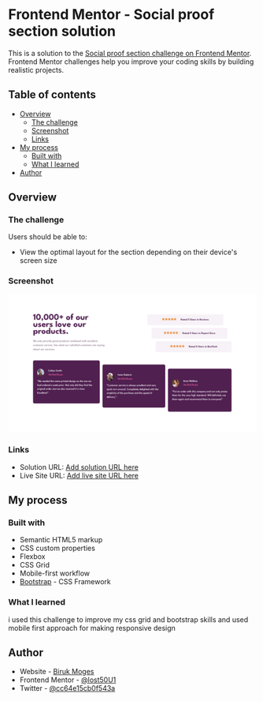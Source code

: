 # Frontend Mentor - Social proof section solution

This is a solution to the [Social proof section challenge on Frontend Mentor](https://www.frontendmentor.io/challenges/social-proof-section-6e0qTv_bA). Frontend Mentor challenges help you improve your coding skills by building realistic projects.

## Table of contents

- [Overview](#overview)
  - [The challenge](#the-challenge)
  - [Screenshot](#screenshot)
  - [Links](#links)
- [My process](#my-process)
  - [Built with](#built-with)
  - [What I learned](#what-i-learned)
- [Author](#author)

## Overview

### The challenge

Users should be able to:

- View the optimal layout for the section depending on their device's screen size

### Screenshot

![](screenshot.png)

### Links

- Solution URL: [Add solution URL here](https://www.frontendmentor.io/solutions/testimonials-grid-section-with-bootstrap-kA0I5KPcri)
- Live Site URL: [Add live site URL here](https://lost50u1.github.io/social-proof-section-master/)

## My process

### Built with

- Semantic HTML5 markup
- CSS custom properties
- Flexbox
- CSS Grid
- Mobile-first workflow
- [Bootstrap](https://getbootstrap.com/) - CSS Framework

### What I learned

i used this challenge to improve my css grid and bootstrap skills and used mobile first approach for making responsive design

## Author

- Website - [Biruk Moges](https://lost50u1.github.io/)
- Frontend Mentor - [@lost50U1](https://www.frontendmentor.io/profile/lost50U1)
- Twitter - [@cc64e15cb0f543a](https://www.twitter.com/@cc64e15cb0f543a)
